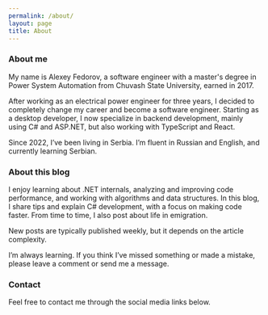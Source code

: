 ```yaml
---
permalink: /about/
layout: page
title: About
---
```


### About me

My name is Alexey Fedorov, a software engineer with a master's degree in Power System Automation from Chuvash State University, earned in 2017.

After working as an electrical power engineer for three years, I decided to completely change my career and become a software engineer. Starting as a desktop developer, I now specialize in backend development, mainly using C# and ASP.NET, but also working with TypeScript and React.

Since 2022, I’ve been living in Serbia. I’m fluent in Russian and English, and currently learning Serbian.

### About this blog

I enjoy learning about .NET internals, analyzing and improving code performance, and working with algorithms and data structures. In this blog, I share tips and explain C# development, with a focus on making code faster. From time to time, I also post about life in emigration.

New posts are typically published weekly, but it depends on the article complexity.

I’m always learning. If you think I’ve missed something or made a mistake, please leave a comment or send me a message.

### Contact

Feel free to contact me through the social media links below.
